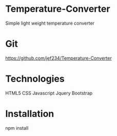 # Temperature-Converter
Simple light weight temperature converter

# Git
https://github.com/jef234/Temperature-Converter

# Technologies
HTML5
CSS
Javascript
Jquery
Bootstrap

# Installation
npm install
